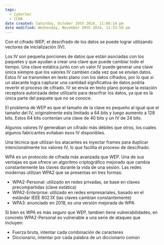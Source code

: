```yaml
---
tags:
  - CyberSec
  - CCNA
date created: Saturday, October 19th 2024, 11:08:14 pm
date modified: Wednesday, November 20th 2024, 11:33:50 pm
---
```

Con el cifrado WEP, el descifrado de los datos se puede lograr utilizando vectores de inicialización (IV).

Los IV son pequeña porciones de datos que están asociadas con los paquetes y que ayudan a crear una clave que puede cambiar todo el tiempo. Una clave estática junto con un valor IV puede generar una clave única siempre que los valores IV cambien cada vez que se envían datos. Estos IV se transmiten en texto plano con los datos cifrados, por lo que si un atacante logra capturar una cantidad significativa de datos podría revertir el proceso de cifrado. IV se envía en texto plano porque la estación receptora autorizada debe utilizarlo para descifrar los datos, ya que es la única parte del paquete que no se conoce. 

El problema de WEP es que el tamaño de la clave es pequeño al igual que el tamaño del IV, originalmente esta limitado a 64 bits y luego aumento a 128 bits. Estos 64 bits contenían una clave de 40 bits y un IV de 24 bits. 

Algunos valores IV generaban un cifrado más débiles que otros, los cuales algunos fabricantes evitaban esos IV disponibles. 

Una técnica que utilizan los atacantes es inyectar frames para duplicar intencionalmente los valores IV, lo que facilita el proceso de descifrado.

WPA es un protocolo de cifrada más avanzada que WEP. Una de sus ventajas es que ofrece un algoritmo criptográfico mejorado que cambia constantemente las claves durante la vida de una sesión. Las redes modernas utilizan WPA2 que se presentas en tres formas:
- WPA2-Personal: utilizado en redes privadas, se base en claves precompartidas (clave estática)
- WPA2-Enterprise: utilizado en redes empresariales, basado en el estándar IEEE 802.1X (las claves cambian constantemente)
- WPA3: anunciado en 2018, es una versión mejorada de WPA 

Si bien es WPA es más seguro que WEP, tambien tiene vulnerabilidades, en concreto WPA2-Personal es vulnerable a una serie de ataques que incluyen:
- Fuerza bruta, intentar cada combinación de caracteres
- Diccionario, intentar por cada palabra de un diccionario común 